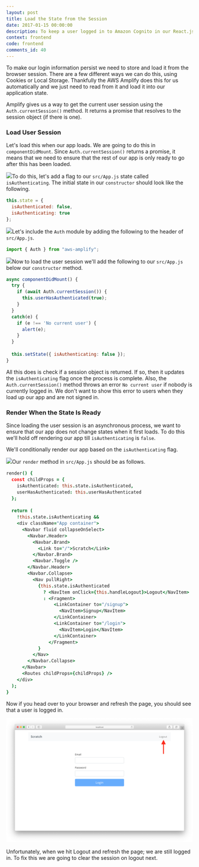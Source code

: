 ```yaml
---
layout: post
title: Load the State from the Session
date: 2017-01-15 00:00:00
description: To keep a user logged in to Amazon Cognito in our React.js app, we are going to load the user session in the App component state. We load the session in componentDidMount using the AWS Amplify Auth.currentSession() method.
context: frontend
code: frontend
comments_id: 40
---
```


To make our login information persist we need to store and load it from the browser session. There are a few different ways we can do this, using Cookies or Local Storage. Thankfully the AWS Amplify does this for us automatically and we just need to read from it and load it into our application state.

Amplify gives us a way to get the current user session using the `Auth.currentSession()` method. It returns a promise that resolves to the session object (if there is one).

### Load User Session

Let's load this when our app loads. We are going to do this in `componentDidMount`. Since `Auth.currentSession()` returns a promise, it means that we need to ensure that the rest of our app is only ready to go after this has been loaded.

<img class="code-marker" src="/assets/s.png" />To do this, let's add a flag to our `src/App.js` state called `isAuthenticating`. The initial state in our `constructor` should look like the following.

``` javascript
this.state = {
  isAuthenticated: false,
  isAuthenticating: true
};
```

<img class="code-marker" src="/assets/s.png" />Let's include the `Auth` module by adding the following to the header of `src/App.js`.

``` javascript
import { Auth } from "aws-amplify";
```

<img class="code-marker" src="/assets/s.png" />Now to load the user session we'll add the following to our `src/App.js` below our `constructor` method.

``` javascript
async componentDidMount() {
  try {
    if (await Auth.currentSession()) {
      this.userHasAuthenticated(true);
    }
  }
  catch(e) {
    if (e !== 'No current user') {
      alert(e);
    }
  }

  this.setState({ isAuthenticating: false });
}
```

All this does is check if a session object is returned. If so, then it updates the `isAuthenticating` flag once the process is complete. Also, the `Auth.currentSession()` method throws an error `No current user` if nobody is currently logged in. We don't want to show this error to users when they load up our app and are not signed in.

### Render When the State Is Ready

Since loading the user session is an asynchronous process, we want to ensure that our app does not change states when it first loads. To do this we'll hold off rendering our app till `isAuthenticating` is `false`.

We'll conditionally render our app based on the `isAuthenticating` flag.

<img class="code-marker" src="/assets/s.png" />Our `render` method in `src/App.js` should be as follows.

``` coffee
render() {
  const childProps = {
    isAuthenticated: this.state.isAuthenticated,
    userHasAuthenticated: this.userHasAuthenticated
  };

  return (
    !this.state.isAuthenticating &&
    <div className="App container">
      <Navbar fluid collapseOnSelect>
        <Navbar.Header>
          <Navbar.Brand>
            <Link to="/">Scratch</Link>
          </Navbar.Brand>
          <Navbar.Toggle />
        </Navbar.Header>
        <Navbar.Collapse>
          <Nav pullRight>
            {this.state.isAuthenticated
              ? <NavItem onClick={this.handleLogout}>Logout</NavItem>
              : <Fragment>
                  <LinkContainer to="/signup">
                    <NavItem>Signup</NavItem>
                  </LinkContainer>
                  <LinkContainer to="/login">
                    <NavItem>Login</NavItem>
                  </LinkContainer>
                </Fragment>
            }
          </Nav>
        </Navbar.Collapse>
      </Navbar>
      <Routes childProps={childProps} />
    </div>
  );
}
```

Now if you head over to your browser and refresh the page, you should see that a user is logged in.

![Login from session loaded screenshot](/assets/login-from-session-loaded.png)

Unfortunately, when we hit Logout and refresh the page; we are still logged in. To fix this we are going to clear the session on logout next.

